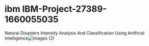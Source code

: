 # ibm  IBM-Project-27389-1660055035
Natural Disasters Intensity Analysis And Classification Using Artificial Intelligence![images (2)](https://user-images.githubusercontent.com/72984998/199306400-c779be43-ea85-478f-8d3a-01c9b7633022.jpg)
